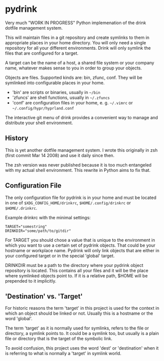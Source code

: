 pydrink
=======

Very much "WORK IN PROGRESS" Python implemenation of the drink dotfile
management system.

This will maintain files in a git repository and create symlinks to them in
appropriate places in your home directory. You will only need a single
repository for all your different environments. Drink will only symlink the
files that are configured for a target.

A target can be the name of a host, a shared file system or your company name,
whatever makes sense to you in order to group your objects.

Objects are files. Supported kinds are: bin, zfunc, conf. They will be
symlinked into configurable places in your home.

  - 'bin' are scripts or binaries, usually in `~/bin`
  - 'zfuncs' are shell functions, usually in `~/.zfuncs`
  - 'conf' are configuration files in your home, e. g. `~/.vimrc` or
    `~/.config/hypr/hyprland.conf`

The interactive git menu of drink provides a convenient way to manage and
distribute your shell environment.


History
-------

This is yet another dotfile management system. I wrote this originally in zsh
(first commit Mar 14 2008) and use it daily since then.

The zsh version was never published because it is too much entangeled with my
actual shell environment. This rewrite in Python aims to fix that.


Configuration File
------------------

The only configuration file for pydrink is in your home and must be located in
one of `$XDG_CONFIG_HOME/drinkrc`, `$HOME/.config/drinkrc` or `$HOME/.drinkrc`.

Example drinkrc with the minimal settings:

    TARGET="somestring"
    DRINKDIR="some/path/to/gitdir"

For TARGET you should chose a value that is unique to the environment in which
you want to use a certain set of pydrink objects. That could be your hostname
or workplace name. Pydrink will only link objects that are either in your
configured target or in the special 'global' target.

DRINKDIR must be a path to the directory where your pydrink object repository
is located. This contains all your files and it will be the place where
symlinked objects point to. If it is a relative path, $HOME will be prepended
to it implicitly.


'Destination' vs. 'Target'
--------------------------

For historic reasons the term 'target' in this project is used for the context
in which an object should be linked or not. Usually this is a hostname or the
word 'global'.

The term 'target' as it is normally used for symlinks, refers to the file or
directory, a symlink points to. It could be a symlink too, but usually is a
plain file or directory that is the target of the symbolic link.

To avoid confusion, this project uses the word 'dest' or 'destination' when it
is referring to what is normally a 'target' in symlink world.
